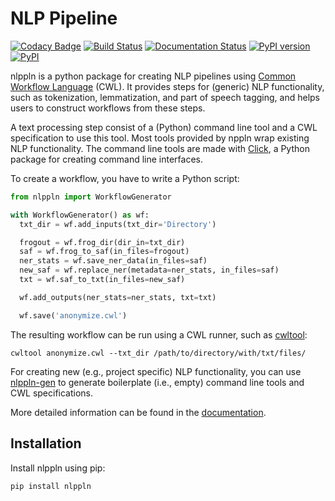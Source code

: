 # NLP Pipeline

[![Codacy Badge](https://api.codacy.com/project/badge/Grade/24cd15fe1d9e4a51ab4be8c247e95c47)](https://www.codacy.com/app/jvdzwaan/nlppln?utm_source=github.com&amp;utm_medium=referral&amp;utm_content=nlppln/nlppln&amp;utm_campaign=Badge_Grade)
[![Build Status](https://travis-ci.org/nlppln/nlppln.svg?branch=master)](https://travis-ci.org/nlppln/nlppln)
[![Documentation Status](https://readthedocs.org/projects/nlppln/badge/?version=latest)](http://nlppln.readthedocs.io/en/latest/?badge=latest)
[![PyPI version](https://badge.fury.io/py/nlppln.svg)](https://badge.fury.io/py/nlppln)
[![PyPI](https://img.shields.io/pypi/pyversions/nlppln.svg)](https://pypi.python.org/pypi/nlppln)

nlppln is a python package for creating NLP pipelines using [Common Workflow Language](http://www.commonwl.org/) (CWL).
It provides steps for (generic) NLP functionality, such as tokenization,
lemmatization, and part of speech tagging, and helps users to construct workflows
from these steps.

A text processing step consist of a (Python) command line tool and a CWL
specification to use this tool.
Most tools provided by nppln wrap existing NLP functionality.
The command line tools are made with [Click](http://click.pocoo.org), a Python
package for creating command line interfaces.

To create a workflow, you have to write a Python script:

```python
from nlppln import WorkflowGenerator

with WorkflowGenerator() as wf:
  txt_dir = wf.add_inputs(txt_dir='Directory')

  frogout = wf.frog_dir(dir_in=txt_dir)
  saf = wf.frog_to_saf(in_files=frogout)
  ner_stats = wf.save_ner_data(in_files=saf)
  new_saf = wf.replace_ner(metadata=ner_stats, in_files=saf)
  txt = wf.saf_to_txt(in_files=new_saf)

  wf.add_outputs(ner_stats=ner_stats, txt=txt)

  wf.save('anonymize.cwl')
```

The resulting workflow can be run using a CWL runner, such as [cwltool](https://github.com/common-workflow-language/cwltool/):

```
cwltool anonymize.cwl --txt_dir /path/to/directory/with/txt/files/
```

For creating new (e.g., project specific) NLP functionality, you can use [nlppln-gen](https://github.com/nlppln/nlppln-gen>)
to generate boilerplate (i.e., empty) command line tools and CWL specifications.

More detailed information can be found in the [documentation](http://nlppln.readthedocs.io/en/latest/).

## Installation

Install nlppln using pip:

```
pip install nlppln
```
